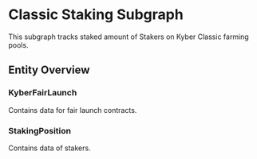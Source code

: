 # Classic Staking Subgraph

This subgraph tracks staked amount of Stakers on Kyber Classic farming pools.

## Entity Overview

### KyberFairLaunch

Contains data for fair launch contracts.

### StakingPosition

Contains data of stakers.
